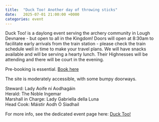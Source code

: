 ```yaml
---
title:  "Duck Too! Another day of throwing sticks"
date:   2025-07-01 21:00:00 +0000
categories: event
---
```


Duck Too! is a daylong event serving the archery community in Lough Devnaree - but open to all in the Kingdom! Doors will open at 8:30am to facilitate early arrivals from the train station - please check the train schedule well in time to make your travel plans. We will have snacks available and will be serving a hearty lunch. Their Highnesses will be attending and there will be court in the evening.

Pre-booking is essential. [Book here](https://fienta.com/duck-a-fun-day-of-throwing-sticks-at-targets-125566)

The site is moderately accessible, with some bumpy doorways.

Steward: Lady Aoife ní Aodhagáin  
Herald: The Noble Ingemar  
Marshall in Charge: Lady Gabriella della Luna  
Head Cook: Máistir Aodh Ó Siadhail

For more info, see the dedicated event page here: [Duck Too!](/events/2025/duck-too/)  

